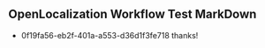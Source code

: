 ## OpenLocalization Workflow Test MarkDown
* 0f19fa56-eb2f-401a-a553-d36d1f3fe718 thanks!

<!--HONumber=Oct16_HO3-->


